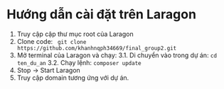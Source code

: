 # Hướng dẫn cài đặt trên Laragon

1. Truy cập cập thư mục root của Laragon
2. Clone code: ``` git clone https://github.com/khanhnqph34669/final_group2.git```
3. Mở terminal của Laragon và chạy:
    3.1. Di chuyển vào trong dự án: ```cd ten_du_an```
    3.2. Chạy lệnh: ```composer update```
5. Stop -> Start Laragon
6. Truy cập domain tương ứng với dự án.
